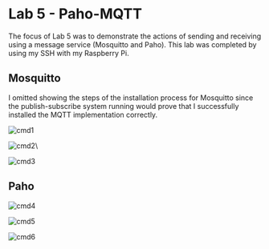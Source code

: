 # Lab 5 - Paho-MQTT

The focus of Lab 5 was to demonstrate the actions of sending and receiving using a message service (Mosquitto and Paho).
This lab was completed by using my SSH with my Raspberry Pi.

## Mosquitto

I omitted showing the steps of the installation process for Mosquitto since the publish-subscribe system running would prove that I successfully installed the MQTT implementation correctly.

![cmd1](https://user-images.githubusercontent.com/78375489/159134502-327806a3-063c-4cd6-85b5-81eb95705980.jpg)

![cmd2](https://user-images.githubusercontent.com/78375489/159134659-589d9f48-bb78-4b13-9fc3-35186637e3f0.jpg)\

![cmd3](https://user-images.githubusercontent.com/78375489/159134692-ca2a9fd9-e107-4a17-a8c9-1120d3a6b019.jpg)

## Paho

![cmd4](https://user-images.githubusercontent.com/78375489/159134731-cec18ef6-0a15-4e13-9d13-bf636755a39e.jpg)

![cmd5](https://user-images.githubusercontent.com/78375489/159136629-2c7a4f75-527a-417d-ab22-97f199cc8b86.jpg)

![cmd6](https://user-images.githubusercontent.com/78375489/159136644-ea71fde0-0da6-438e-9237-efbd64f652e3.jpg)
